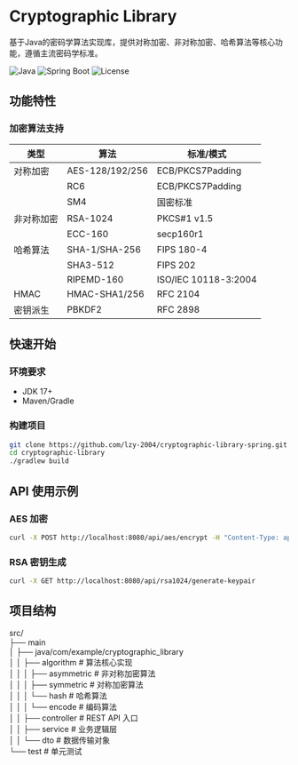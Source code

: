 # Cryptographic Library

基于Java的密码学算法实现库，提供对称加密、非对称加密、哈希算法等核心功能，遵循主流密码学标准。

![Java](https://img.shields.io/badge/Java-17%2B-blue)
![Spring Boot](https://img.shields.io/badge/Spring%20Boot-3.0.6-brightgreen)
![License](https://img.shields.io/badge/License-MIT-green)

## 功能特性

### 加密算法支持
| 类型          | 算法               | 标准/模式               |
|---------------|--------------------|------------------------|
| 对称加密      | AES-128/192/256    | ECB/PKCS7Padding       |
|               | RC6                | ECB/PKCS7Padding       |
|               | SM4                | 国密标准               |
| 非对称加密    | RSA-1024           | PKCS#1 v1.5           |
|               | ECC-160            | secp160r1             |
| 哈希算法      | SHA-1/SHA-256      | FIPS 180-4            |
|               | SHA3-512           | FIPS 202              |
|               | RIPEMD-160         | ISO/IEC 10118-3:2004  |
| HMAC          | HMAC-SHA1/256      | RFC 2104              |
| 密钥派生      | PBKDF2             | RFC 2898              |

## 快速开始

### 环境要求
- JDK 17+
- Maven/Gradle

### 构建项目  
```bash 
git clone https://github.com/lzy-2004/cryptographic-library-spring.git 
cd cryptographic-library 
./gradlew build  
``` 

## API 使用示例
### AES 加密
```bash
curl -X POST http://localhost:8080/api/aes/encrypt -H "Content-Type: application/json" -d '{ "key": "2b7e151628aed2a6abf7158809cf4f3c", "data": "Hello World", "outputEncoding": "base64" }'
```
### RSA 密钥生成
```bash
curl -X GET http://localhost:8080/api/rsa1024/generate-keypair
```

## 项目结构
src/  
├── main  
│ ├── java/com/example/cryptographic_library  
│ │ ├── algorithm # 算法核心实现  
│ │ │ ├── asymmetric # 非对称加密算法  
│ │ │ ├── symmetric # 对称加密算法  
│ │ │ └── hash # 哈希算法  
│ │ │ └── encode # 编码算法  
│ │ ├── controller # REST API 入口  
│ │ ├── service # 业务逻辑层  
│ │ └── dto # 数据传输对象  
└── test # 单元测试  
